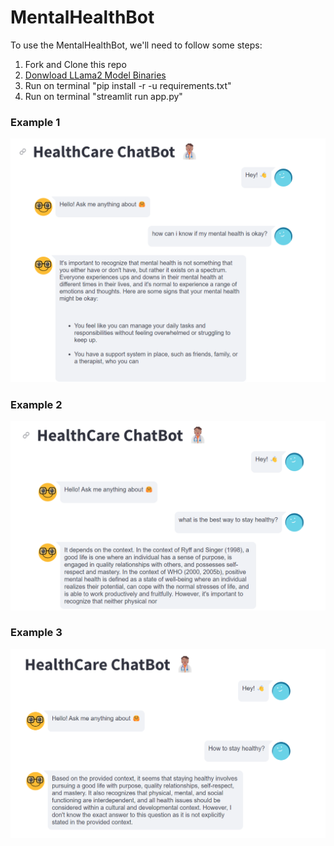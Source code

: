 

# MentalHealthBot


To use the MentalHealthBot, we'll need to follow some steps:
1. Fork and Clone this repo
2. [Donwload LLama2 Model Binaries](https://huggingface.co/TheBloke/Llama-2-7B-Chat-GGML/blob/main/llama-2-7b-chat.ggmlv3.q4_0.bin)
3. Run on terminal "pip install -r -u requirements.txt"
4. Run on terminal "streamlit run app.py"

### Example 1
![Alt text](https://github.com/gabsgoms10/MentalHealthBot/blob/main/Working%20App.png)

### Example 2
![Alt text](https://github.com/gabsgoms10/MentalHealthBot/blob/main/Working%20App2.png)

### Example 3
![Alt text](https://github.com/gabsgoms10/MentalHealthBot/blob/main/Working%20App3.png)

